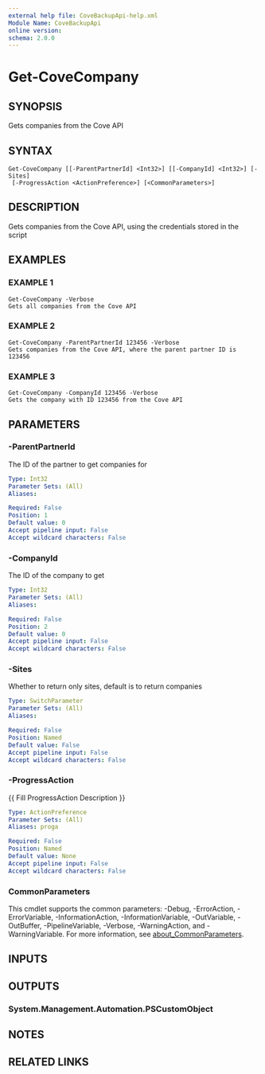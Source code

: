 ```yaml
---
external help file: CoveBackupApi-help.xml
Module Name: CoveBackupApi
online version:
schema: 2.0.0
---
```


# Get-CoveCompany

## SYNOPSIS
Gets companies from the Cove API

## SYNTAX

```
Get-CoveCompany [[-ParentPartnerId] <Int32>] [[-CompanyId] <Int32>] [-Sites]
 [-ProgressAction <ActionPreference>] [<CommonParameters>]
```

## DESCRIPTION
Gets companies from the Cove API, using the credentials stored in the script

## EXAMPLES

### EXAMPLE 1
```
Get-CoveCompany -Verbose
Gets all companies from the Cove API
```

### EXAMPLE 2
```
Get-CoveCompany -ParentPartnerId 123456 -Verbose
Gets companies from the Cove API, where the parent partner ID is 123456
```

### EXAMPLE 3
```
Get-CoveCompany -CompanyId 123456 -Verbose
Gets the company with ID 123456 from the Cove API
```

## PARAMETERS

### -ParentPartnerId
The ID of the partner to get companies for

```yaml
Type: Int32
Parameter Sets: (All)
Aliases:

Required: False
Position: 1
Default value: 0
Accept pipeline input: False
Accept wildcard characters: False
```

### -CompanyId
The ID of the company to get

```yaml
Type: Int32
Parameter Sets: (All)
Aliases:

Required: False
Position: 2
Default value: 0
Accept pipeline input: False
Accept wildcard characters: False
```

### -Sites
Whether to return only sites, default is to return companies

```yaml
Type: SwitchParameter
Parameter Sets: (All)
Aliases:

Required: False
Position: Named
Default value: False
Accept pipeline input: False
Accept wildcard characters: False
```

### -ProgressAction
{{ Fill ProgressAction Description }}

```yaml
Type: ActionPreference
Parameter Sets: (All)
Aliases: proga

Required: False
Position: Named
Default value: None
Accept pipeline input: False
Accept wildcard characters: False
```

### CommonParameters
This cmdlet supports the common parameters: -Debug, -ErrorAction, -ErrorVariable, -InformationAction, -InformationVariable, -OutVariable, -OutBuffer, -PipelineVariable, -Verbose, -WarningAction, and -WarningVariable. For more information, see [about_CommonParameters](http://go.microsoft.com/fwlink/?LinkID=113216).

## INPUTS

## OUTPUTS

### System.Management.Automation.PSCustomObject
## NOTES

## RELATED LINKS
